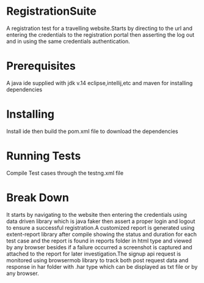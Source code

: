 # RegistrationSuite
A registration test for a travelling website.Starts by directing to the url and entering the credentials to the registration portal then asserting the log out and in using the same credentials authentication.

# Prerequisites
A java ide supplied with jdk v.14 eclipse,intellij,etc and maven for installing dependencies 

# Installing
Install ide then build the pom.xml file to download the dependencies

# Running Tests
Compile Test cases through the testng.xml file

# Break Down
It starts by navigating to the website then entering the credentials using data driven library which is java faker then assert a proper login and logout to ensure a successful registration.A customized report is generated using extent-report library after compile showing the status and duration for each test case and the report is found in reports folder in html type and viewed by any browser besides if a failure occurred a screenshot is captured and attached to the report for later investigation.The signup api request is monitored using browsermob library to track both post request data and response in har folder with .har type which can be displayed as txt file or by any browser. 
